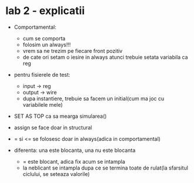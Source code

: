 # lab 2 - explicatii

- Comportamental:
  - cum se comporta
  - folosim un always!!!
  - vrem sa ne trezim pe fiecare front pozitiv
  - de cate ori setam o iesire in always atunci trebuie setata variabila ca reg

- pentru fisierele de test: 
  - input -> reg
  - output -> wire
  - dupa instantiere, trebuie sa facem un initial(cum ma joc cu variabilele mele)

- SET AS TOP ca sa mearga simularea()

- assign se face doar in structural
- = si <= se folosesc doar in always(adica in comportamental)
- diferenta: una este blocanta, una nu este blocanta
  - = este blocant, adica fix acum se intampla
  - la neblicant se intampla dupa ce se termina toate de rulat(la sfarsitul ciclului, se seteaza valorile) 